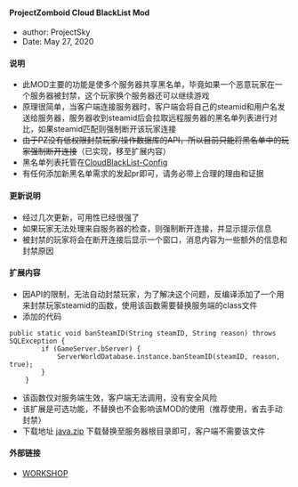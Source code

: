 #### ProjectZomboid Cloud BlackList Mod

* author: ProjectSky
* Date: May 27, 2020

#### 说明
* 此MOD主要的功能是使多个服务器共享黑名单，毕竟如果一个恶意玩家在一个服务器被封禁，这个玩家换个服务器还可以继续游戏
* 原理很简单，当客户端连接服务器时，客户端会将自己的steamid和用户名发送给服务器，服务器收到steamid后会拉取远程服务器的黑名单列表进行对比，如果steamid匹配则强制断开该玩家连接
* ~~由于PZ没有低权限封禁玩家/操作数据库的API，所以目前只能将黑名单中的玩家强制断开连接~~（已实现，移至扩展内容）
* 黑名单列表托管在[CloudBlackList-Config](https://github.com/ProjectSky/CloudBlackList-Config)
* 有任何添加新黑名单需求的发起pr即可，请务必带上合理的理由和证据

#### 更新说明
* 经过几次更新，可用性已经很强了
* 如果玩家无法处理来自服务器的检查，则强制断开连接，并显示提示信息
* 被封禁的玩家将会在断开连接后显示一个窗口，消息内容为一些额外的信息和封禁原因

#### 扩展内容
* 因API的限制，无法自动封禁玩家，为了解决这个问题，反编译添加了一个用来封禁玩家steamid的函数，使用该函数需要替换服务端的class文件
* 添加的代码
```
public static void banSteamID(String steamID, String reason) throws SQLException {
		if (GameServer.bServer) {
			ServerWorldDatabase.instance.banSteamID(steamID, reason, true);
		}
	}
```
* 该函数仅对服务端生效，客户端无法调用，没有安全风险
* 该扩展是可选功能，不替换也不会影响该MOD的使用（推荐使用，省去手动封禁）
* 下载地址 [java.zip](https://dl.imsky.cc:666/s/XLAyo6aZ2BsCerW) 下载替换至服务器根目录即可，客户端不需要该文件

#### 外部链接
* [WORKSHOP](https://steamcommunity.com/sharedfiles/filedetails/?id=2111507850)